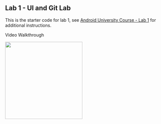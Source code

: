 ## Lab 1 - UI and Git Lab

This is the starter code for lab 1, see [Android University Course - Lab 1](https://courses.codepath.org/courses/android_university/unit/1#!exercises) for additional instructions.

Video Walkthrough

<img src="NYT-Book-Api-Walkthrough.gif" width=250><br>